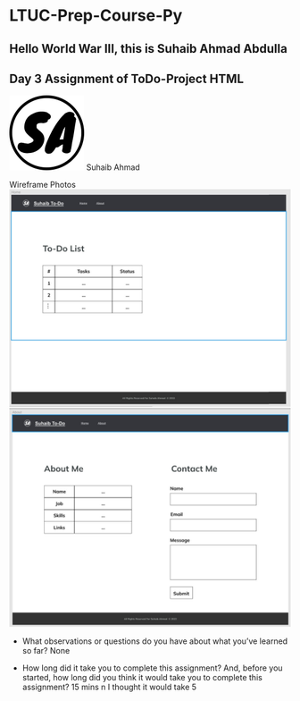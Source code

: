 # LTUC-Prep-Course-Py

## Hello World War III, this is Suhaib Ahmad Abdulla

## Day 3 Assignment of ToDo-Project HTML

![Suhaib To-Do](assets/logoCopy.png) Suhaib Ahmad

Wireframe Photos
![Home](assets/home.jpg)
![About](assets/about.jpg)

- What observations or questions do you have about what you’ve learned so far?
    None

- How long did it take you to complete this assignment? And, before you started, how long did you think it would take you to complete this assignment?
    15 mins n I thought it would take 5
